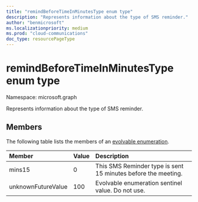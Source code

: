 ```yaml
---
title: "remindBeforeTimeInMinutesType enum type"
description: "Represents information about the type of SMS reminder."
author: "benmicrosoft"
ms.localizationpriority: medium
ms.prod: "cloud-communications"
doc_type: resourcePageType
---
```


# remindBeforeTimeInMinutesType enum type

Namespace: microsoft.graph

Represents information about the type of SMS reminder.

## Members
The following table lists the members of an [evolvable enumeration](/graph/best-practices-concept#handling-future-members-in-evolvable-enumerations).

|Member|Value|Description|
|:---|:---|:---|
| mins15 |0| This SMS Reminder type is sent 15 minutes before the meeting. |
| unknownFutureValue |100|Evolvable enumeration sentinel value. Do not use. |
